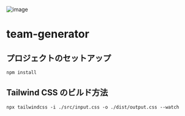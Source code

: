 ![image](https://user-images.githubusercontent.com/46528946/183275250-c193bc53-0126-4cde-93c5-d73c692a15e2.png)


# team-generator

## プロジェクトのセットアップ

```shell
npm install
```

## Tailwind CSS のビルド方法

```shell
npx tailwindcss -i ./src/input.css -o ./dist/output.css --watch
```
